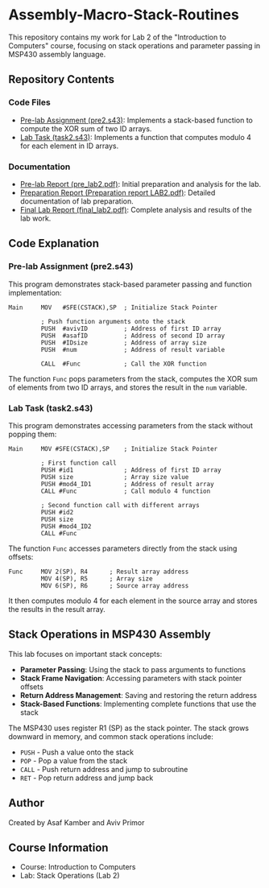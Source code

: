 # Assembly-Macro-Stack-Routines

This repository contains my work for Lab 2 of the "Introduction to Computers" course, focusing on stack operations and parameter passing in MSP430 assembly language.

## Repository Contents

### Code Files
- [Pre-lab Assignment (pre2.s43)](./code/pre2.s43): Implements a stack-based function to compute the XOR sum of two ID arrays.
- [Lab Task (task2.s43)](./code/task2.s43): Implements a function that computes modulo 4 for each element in ID arrays.

### Documentation
- [Pre-lab Report (pre_lab2.pdf)](./docs/lab2_pre_assignment.pdf): Initial preparation and analysis for the lab.
- [Preparation Report (Preparation report LAB2.pdf)](./docs/lab2_preparation_report.pdf): Detailed documentation of lab preparation.
- [Final Lab Report (final_lab2.pdf)](./docs/lab2_final_report.pdf): Complete analysis and results of the lab work.

## Code Explanation

### Pre-lab Assignment (pre2.s43)

This program demonstrates stack-based parameter passing and function implementation:

```assembly
Main     MOV   #SFE(CSTACK),SP  ; Initialize Stack Pointer
         
         ; Push function arguments onto the stack
         PUSH  #avivID          ; Address of first ID array
         PUSH  #asafID          ; Address of second ID array
         PUSH  #IDsize          ; Address of array size
         PUSH  #num             ; Address of result variable
         
         CALL  #Func            ; Call the XOR function
```

The function `Func` pops parameters from the stack, computes the XOR sum of elements from two ID arrays, and stores the result in the `num` variable.

### Lab Task (task2.s43)

This program demonstrates accessing parameters from the stack without popping them:

```assembly
Main     MOV #SFE(CSTACK),SP    ; Initialize Stack Pointer

         ; First function call
         PUSH #id1              ; Address of first ID array
         PUSH size              ; Array size value
         PUSH #mod4_ID1         ; Address of result array
         CALL #Func             ; Call modulo 4 function
         
         ; Second function call with different arrays
         PUSH #id2
         PUSH size
         PUSH #mod4_ID2
         CALL #Func
```

The function `Func` accesses parameters directly from the stack using offsets:
```assembly
Func     MOV 2(SP), R4      ; Result array address
         MOV 4(SP), R5      ; Array size
         MOV 6(SP), R6      ; Source array address
```

It then computes modulo 4 for each element in the source array and stores the results in the result array.

## Stack Operations in MSP430 Assembly

This lab focuses on important stack concepts:

- **Parameter Passing**: Using the stack to pass arguments to functions
- **Stack Frame Navigation**: Accessing parameters with stack pointer offsets
- **Return Address Management**: Saving and restoring the return address
- **Stack-Based Functions**: Implementing complete functions that use the stack

The MSP430 uses register R1 (SP) as the stack pointer. The stack grows downward in memory, and common stack operations include:
- `PUSH` - Push a value onto the stack
- `POP` - Pop a value from the stack
- `CALL` - Push return address and jump to subroutine
- `RET` - Pop return address and jump back

## Author

Created by Asaf Kamber and Aviv Primor

## Course Information

- Course: Introduction to Computers
- Lab: Stack Operations (Lab 2)


